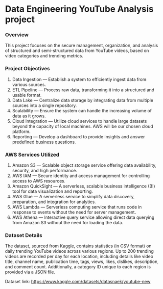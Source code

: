 # Data Engineering YouTube Analysis project

### Overview
This project focuses on the secure management, organization, and analysis of structured and semi-structured data from YouTube videos, based on video categories and trending metrics.

### Project Objectives
1. Data Ingestion — Establish a system to efficiently ingest data from various sources.
2. ETL Pipeline — Process raw data, transforming it into a structured and usable format.
3. Data Lake — Centralize data storage by integrating data from multiple sources into a single repository.
4. Scalability — Ensure the system can handle the increasing volume of data as it grows.
5. Cloud Integration — Utilize cloud services to handle large datasets beyond the capacity of local machines. AWS will be our chosen cloud platform.
6. Reporting — Develop a dashboard to provide insights and answer predefined business questions.

### AWS Services Utilized
1. Amazon S3 — Scalable object storage service offering data availability, security, and high performance.
2. AWS IAM — Secure identity and access management for controlling access to AWS resources.
3. Amazon QuickSight — A serverless, scalable business intelligence (BI) tool for data visualization and reporting.
4. AWS Glue — A serverless service to simplify data discovery, preparation, and integration for analytics.
5. AWS Lambda — Serverless computing service that runs code in response to events without the need for server management.
6. AWS Athena — Interactive query service allowing direct data querying from Amazon S3 without the need for loading the data.

### Dataset Details
The dataset, sourced from Kaggle, contains statistics (in CSV format) on daily trending YouTube videos across various regions. Up to 200 trending videos are recorded per day for each location, including details like video title, channel name, publication time, tags, views, likes, dislikes, description, and comment count. Additionally, a category ID unique to each region is provided via a JSON file.

Dataset link: https://www.kaggle.com/datasets/datasnaek/youtube-new
